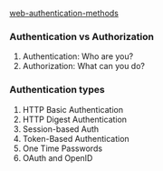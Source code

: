 [web-authentication-methods](https://testdriven.io/blog/web-authentication-methods/)

### Authentication vs Authorization
1. Authentication: Who are you?
2. Authorization: What can you do?

### Authentication types
1. HTTP Basic Authentication
2. HTTP Digest Authentication
3. Session-based Auth
4. Token-Based Authentication
5. One Time Passwords
6. OAuth and OpenID
